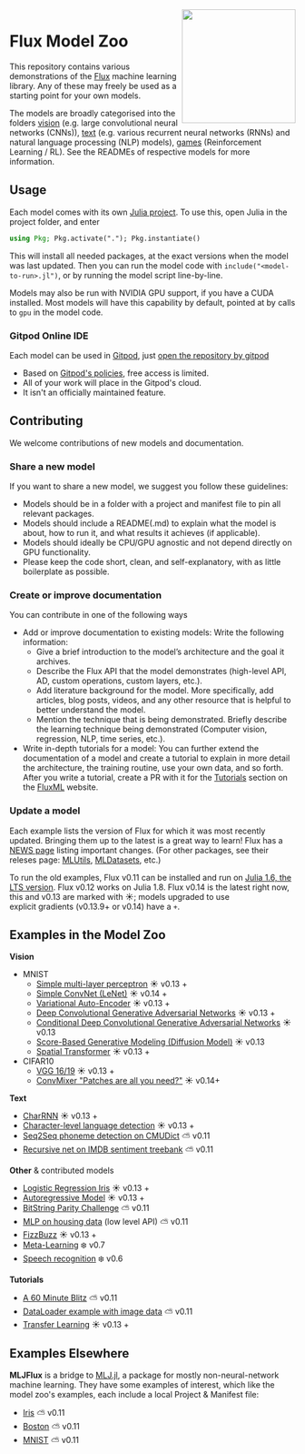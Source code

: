 <img align="right" width="200px" src="https://fluxml.ai/assets/logo-small.png">

# Flux Model Zoo

This repository contains various demonstrations of the [Flux](http://fluxml.github.io/) machine learning library. Any of these may freely be used as a starting point for your own models.

The models are broadly categorised into the folders [vision](/vision) (e.g. large convolutional neural networks (CNNs)), [text](/text) (e.g. various recurrent neural networks (RNNs) and natural language processing (NLP) models), [games](/contrib/games) (Reinforcement Learning / RL). See the READMEs of respective models for more information.

## Usage

Each model comes with its own [Julia project](https://pkgdocs.julialang.org/v1/environments/#Using-someone-else's-project). To use this, open Julia in the project folder, and enter

```julia
using Pkg; Pkg.activate("."); Pkg.instantiate()
```

This will install all needed packages, at the exact versions when the model was last updated. Then you can run the model code with `include("<model-to-run>.jl")`, or by running the model script line-by-line.

Models may also be run with NVIDIA GPU support, if you have a CUDA installed. Most models will have this capability by default, pointed at by calls to `gpu` in the model code.

### Gitpod Online IDE

Each model can be used in [Gitpod](https://www.gitpod.io/), just [open the repository by gitpod](https://gitpod.io/#https://github.com/FluxML/model-zoo)

* Based on [Gitpod's policies](https://www.gitpod.io/pricing/), free access is limited.
* All of your work will place in the Gitpod's cloud.
* It isn't an officially maintained feature.

## Contributing

We welcome contributions of new models and documentation. 

### Share a new model

If you want to share a new model, we suggest you follow these guidelines:

* Models should be in a folder with a project and manifest file to pin all relevant packages.
* Models should include a README(.md) to explain what the model is about, how to run it, and what results it achieves (if applicable).
* Models should ideally be CPU/GPU agnostic and not depend directly on GPU functionality.
* Please keep the code short, clean, and self-explanatory, with as little boilerplate as possible.

### Create or improve documentation

You can contribute in one of the following ways 

* Add or improve documentation to existing models: Write the following information:
  * Give a brief introduction to the model’s architecture and the goal it archives.
  * Describe the Flux API that the model demonstrates (high-level API, AD, custom operations, custom layers, etc.).
  * Add literature background for the model. More specifically, add articles, blog posts, videos, and any other resource that is helpful to better understand the model.
  * Mention the technique that is being demonstrated. Briefly describe the learning technique being demonstrated (Computer vision, regression, NLP, time series, etc.).
* Write in-depth tutorials for a model: You can further extend the documentation of a model and create a tutorial to explain in more detail the architecture, the training routine, use your own data, and so forth. After you write a tutorial, create a PR with it for the [Tutorials](https://fluxml.ai/tutorials/) section on the [FluxML](https://fluxml.ai/) website.

### Update a model

Each example lists the version of Flux for which it was most recently updated.
Bringing them up to the latest is a great way to learn!
Flux has a [NEWS page](https://github.com/FluxML/Flux.jl/blob/master/NEWS.md) listing important changes.
(For other packages, see their releses page: [MLUtils](https://github.com/JuliaML/MLUtils.jl/releases), [MLDatasets](https://github.com/JuliaML/MLDatasets.jl/releases), etc.)

To run the old examples, Flux v0.11 can be installed and run on [Julia 1.6, the LTS version](https://julialang.org/downloads/#long_term_support_release).
Flux v0.12 works on Julia 1.8.
Flux v0.14 is the latest right now, this and v0.13 are marked with ☀️; models upgraded to use  
explicit gradients (v0.13.9+ or v0.14) have a `+`.

## Examples in the Model Zoo

**Vision**
* MNIST
  * [Simple multi-layer perceptron](vision/mlp_mnist) ☀️ v0.13 +
  * [Simple ConvNet (LeNet)](vision/conv_mnist) ☀️ v0.14 +
  * [Variational Auto-Encoder](vision/vae_mnist) ☀️ v0.13 +
  * [Deep Convolutional Generative Adversarial Networks](vision/dcgan_mnist) ☀️ v0.13 +
  * [Conditional Deep Convolutional Generative Adversarial Networks](vision/cdcgan_mnist) ☀️ v0.13
  * [Score-Based Generative Modeling (Diffusion Model)](vision/diffusion_mnist) ☀️ v0.13
  * [Spatial Transformer](vision/spatial_transformer) ☀️ v0.13 +
* CIFAR10
  * [VGG 16/19](vision/vgg_cifar10) ☀️ v0.13 +
  * [ConvMixer "Patches are all you need?"](vision/convmixer_cifar10/) ☀️ v0.14+

**Text**
* [CharRNN](text/char-rnn) ☀️ v0.13 +
* [Character-level language detection](text/lang-detection) ☀️ v0.13 +
* [Seq2Seq phoneme detection on CMUDict](text/phonemes) ⛅️ v0.11
* [Recursive net on IMDB sentiment treebank](text/treebank) ⛅️ v0.11

**Other** & contributed models
* [Logistic Regression Iris](other/iris/iris.jl) ☀️ v0.13 +
* [Autoregressive Model](other/autoregressive-process/) ☀️ v0.13 +
* [BitString Parity Challenge](other/bitstring-parity) ⛅️ v0.11
* [MLP on housing data](other/housing/) (low level API) ⛅️ v0.11
* [FizzBuzz](other/fizzbuzz/fizzbuzz.jl) ☀️ v0.13 +
* [Meta-Learning](contrib/meta-learning/MetaLearning.jl) ❄️ v0.7
* [Speech recognition](contrib/audio/speech-blstm) ❄️ v0.6

**Tutorials**
* [A 60 Minute Blitz](tutorials/60-minute-blitz/60-minute-blitz.jl) ⛅️ v0.11
* [DataLoader example with image data](tutorials/dataloader) ⛅️ v0.11
* [Transfer Learning](tutorials/transfer_learning/transfer_learning.jl) ☀️ v0.13 +

## Examples Elsewhere

**MLJFlux** is a bridge to [MLJ.jl](https://github.com/alan-turing-institute/MLJ.jl), a package for mostly non-neural-network machine learning. They have some examples of interest, which like the model zoo's examples, each include a local Project & Manifest file:

* [Iris](https://github.com/FluxML/MLJFlux.jl/tree/dev/examples/iris) ⛅️ v0.11
* [Boston](https://github.com/FluxML/MLJFlux.jl/tree/dev/examples/boston) ⛅️ v0.11
* [MNIST](https://github.com/FluxML/MLJFlux.jl/tree/dev/examples/mnist) ⛅️ v0.11
